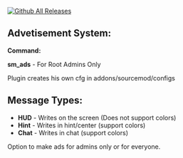 [![Github All Releases](https://img.shields.io/github/downloads/Ravid-A/Ads/total.svg)]()

## Advetisement System:

**Command:**

**sm_ads** - For Root Admins Only

Plugin creates his own cfg in addons/sourcemod/configs

## Message Types:
 - **HUD** - Writes on the screen (Does not support colors)
 - **Hint** - Writes in hint/center (support colors)
 - **Chat** - Writes in chat (support colors)

Option to make ads for admins only or for everyone.

